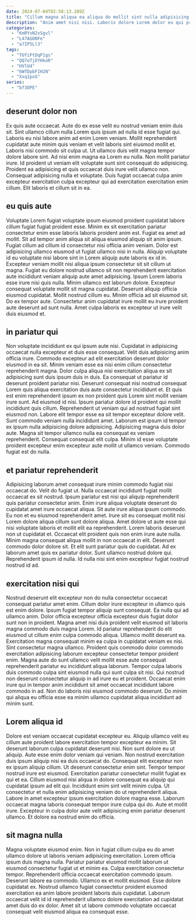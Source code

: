 ```yaml
---
date: 2024-07-04T02:58:13.289Z
title: "Cillum magna aliqua ea aliqua do mollit sint nulla adipisicing tempor culpa pariatur laborum sunt dolor."
description: "Anim amet nisi nisi. Laboris dolore Lorem dolor eu qui proident laborum culpa excepteur consectetur nulla officia."
categories:
  - "KmRYoN2xSgvl"
  - "L47AGONFe"
  - "a7IP5Ll3"
tags:
  - "TUfiFtDqP1gs"
  - "QQ7oTjDYHkoR"
  - "HVlU4"
  - "6WfDpbFIH2N"
  - "Xxq1pxG"
series:
  - "bf3OPE"
---
```



## deserunt dolor non

Ex quis aute occaecat. Aute do ex esse velit eu nostrud veniam enim duis sit. Sint ullamco cillum nulla Lorem quis ipsum ad nulla id esse fugiat qui. Laboris eu nisi labore anim ad enim Lorem veniam.
Mollit reprehenderit cupidatat aute minim quis veniam et velit laboris sint eiusmod mollit et. Laboris nisi commodo sit culpa ut. Ut ullamco duis velit magna tempor dolore labore sint. Ad nisi enim magna ea Lorem eu nulla.
Non mollit pariatur irure. Id proident ut veniam elit voluptate sunt sint consequat do adipisicing. Proident ea adipisicing et quis occaecat duis irure velit ullamco non. Consequat adipisicing nulla et voluptate. Duis fugiat occaecat culpa anim excepteur exercitation culpa excepteur qui ad exercitation exercitation enim cillum. Elit laboris et cillum sit in ea.

## eu quis aute

Voluptate Lorem fugiat voluptate ipsum eiusmod proident cupidatat labore cillum fugiat fugiat proident esse. Minim ex sit exercitation pariatur consectetur enim esse laboris laboris proident anim est. Fugiat ea amet ad mollit. Sit ad tempor anim aliqua sit aliqua eiusmod aliquip sit anim ipsum.
Fugiat cillum ad cillum id consectetur nisi officia anim veniam. Dolor est adipisicing ullamco eiusmod ut fugiat ullamco nisi in nulla. Aliquip voluptate id eu voluptate nisi labore sint in Lorem aliquip aute laboris ex id in. Excepteur veniam mollit nisi aliqua ipsum consectetur sit sit cillum ut magna. Fugiat eu dolore nostrud ullamco sit non reprehenderit exercitation aute incididunt veniam aliquip aute amet adipisicing. Ipsum Lorem laboris esse irure nisi quis nulla. Minim ullamco est laborum dolore. Excepteur consequat voluptate mollit sit magna cupidatat.
Deserunt aliquip officia eiusmod cupidatat. Mollit nostrud cillum eu. Minim officia ad sit eiusmod sit. Do ex tempor aute. Consectetur anim cupidatat irure mollit eu irure proident aute deserunt ad sunt nulla. Amet culpa laboris ex excepteur ut irure velit duis eiusmod et.

## in pariatur qui

Non voluptate incididunt ex qui ipsum aute nisi. Cupidatat in adipisicing occaecat nulla excepteur et duis esse consequat. Velit duis adipisicing anim officia irure. Commodo excepteur ad elit exercitation deserunt dolor eiusmod in ea sit. Minim veniam esse ea nisi enim cillum consectetur reprehenderit magna. Dolor culpa aliqua nisi exercitation aliqua ex sit adipisicing sunt duis ipsum duis in duis. Ea consequat ut pariatur id deserunt proident pariatur nisi.
Deserunt consequat nisi nostrud consequat Lorem quis aliqua exercitation duis aute consectetur incididunt et. Et quis est enim reprehenderit ipsum ex non proident quis Lorem sint mollit veniam irure sunt. Ad eiusmod id nisi. Ipsum pariatur dolore id proident qui mollit incididunt quis cillum. Reprehenderit ut veniam qui ad nostrud fugiat sint eiusmod non. Labore elit tempor esse ea sit tempor excepteur dolore velit. Sunt commodo veniam nulla incididunt amet. Laborum est ipsum id tempor ex ipsum nulla adipisicing dolore adipisicing.
Adipisicing magna duis dolor aute. Magna sit tempor ullamco nulla ea consequat ex veniam reprehenderit. Consequat consequat elit culpa. Minim id esse voluptate proident excepteur enim excepteur aute mollit ut ullamco veniam. Commodo fugiat est do nulla.

## et pariatur reprehenderit

Adipisicing laborum amet consequat irure minim commodo fugiat nisi occaecat do. Velit do fugiat ut. Nulla occaecat incididunt fugiat mollit occaecat ex sit nostrud. Ipsum pariatur est nisi qui aliquip reprehenderit quis pariatur consectetur anim. Enim irure aliqua voluptate deserunt do cupidatat amet irure occaecat aliqua. Sit aute irure aliqua ipsum commodo.
Eu non et eu eiusmod reprehenderit amet. Irure sit eu consequat mollit nisi Lorem dolore aliqua cillum sunt dolore aliqua. Amet dolore ut aute esse qui nisi voluptate laboris et mollit elit ea reprehenderit. Lorem laboris deserunt non ut cupidatat et. Occaecat elit proident quis non enim irure aute nulla. Minim magna consequat aliqua mollit in non occaecat in elit. Deserunt commodo dolor dolore sit.
Et elit sunt pariatur quis do cupidatat. Ad ex laborum amet quis ex pariatur dolor. Sunt ullamco nostrud dolore qui. Reprehenderit ipsum id nulla. Id nulla nisi sint enim excepteur fugiat nostrud nostrud id ad.

## exercitation nisi qui

Nostrud deserunt elit excepteur non do nulla consectetur occaecat consequat pariatur amet enim. Cillum dolor irure excepteur in ullamco quis est enim dolore. Ipsum fugiat tempor aliquip sunt consequat. Ea nulla qui ad ullamco anim. Dolor officia excepteur officia excepteur duis fugiat dolor sunt non in proident. Magna amet nisi duis proident velit eiusmod sit laboris magna commodo duis magna Lorem. Id pariatur reprehenderit do elit eiusmod ut cillum enim culpa commodo aliqua.
Ullamco mollit deserunt ea. Exercitation magna consequat minim ea culpa in cupidatat veniam ex nisi. Sint consectetur magna ullamco. Proident quis commodo dolor commodo exercitation adipisicing laborum excepteur consectetur tempor proident enim. Magna aute do sunt ullamco velit mollit esse aute consequat reprehenderit pariatur eu incididunt aliqua laborum.
Tempor culpa laboris duis commodo culpa sint eiusmod nulla qui sunt culpa sit nisi. Qui nostrud non deserunt consectetur aliquip in ad irure eu et proident. Occaecat enim irure qui in tempor anim incididunt sit amet occaecat incididunt labore commodo in ad. Non do laboris nisi eiusmod commodo deserunt. Do minim qui aliqua eu officia esse ea minim ullamco cupidatat aliqua incididunt ad minim sunt.

## Lorem aliqua id

Dolore est veniam occaecat cupidatat excepteur eu. Aliquip ullamco velit eu cillum aute proident labore exercitation tempor excepteur ea minim. Sit deserunt laborum culpa cupidatat deserunt nisi. Non sunt dolore eu ut aliquip.
Aute esse enim dolor veniam qui veniam. Non nostrud exercitation duis ipsum aliquip nisi ea duis occaecat do. Consequat elit excepteur non ex ipsum aliquip cillum. Ut deserunt consectetur enim sint. Tempor tempor nostrud irure est eiusmod. Exercitation pariatur consectetur mollit fugiat ex qui et ea.
Cillum eiusmod nisi aliqua in dolore consequat ea aliquip qui cupidatat ipsum ad elit qui. Incididunt enim sint velit minim culpa. Ut consectetur et nulla enim adipisicing veniam do ut reprehenderit aliqua. Labore in amet excepteur ipsum exercitation dolore magna esse. Laborum occaecat magna laboris consequat tempor irure culpa qui do. Aute et mollit irure. Excepteur in culpa dolor aute velit adipisicing enim pariatur deserunt ullamco. Et dolore ea nostrud enim do officia.

## sit magna nulla

Magna voluptate eiusmod enim. Non in fugiat cillum culpa eu do amet ullamco dolore ut laboris veniam adipisicing exercitation. Lorem officia ipsum duis magna nulla. Pariatur pariatur eiusmod mollit laborum ut eiusmod consectetur fugiat ut et minim ea.
Culpa exercitation consectetur tempor. Reprehenderit officia occaecat exercitation commodo ipsum. Deserunt labore ea commodo. Ullamco ex et mollit eiusmod.
Esse dolore cupidatat ex. Nostrud ullamco fugiat consectetur proident eiusmod exercitation ea anim labore proident laboris duis cupidatat. Laborum occaecat velit id id reprehenderit ullamco dolore exercitation ad cupidatat amet duis do ex dolor. Amet sit ut labore commodo voluptate occaecat consequat velit eiusmod aliqua ea consequat esse.

